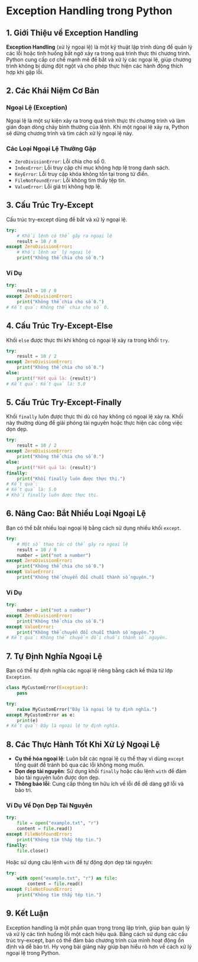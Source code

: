 # Exception Handling trong Python

## 1. Giới Thiệu về Exception Handling

**Exception Handling** (xử lý ngoại lệ) là một kỹ thuật lập trình dùng để quản lý các lỗi hoặc tình huống bất ngờ xảy ra trong quá trình thực thi chương trình. Python cung cấp cơ chế mạnh mẽ để bắt và xử lý các ngoại lệ, giúp chương trình không bị dừng đột ngột và cho phép thực hiện các hành động thích hợp khi gặp lỗi.

## 2. Các Khái Niệm Cơ Bản

### Ngoại Lệ (Exception)

Ngoại lệ là một sự kiện xảy ra trong quá trình thực thi chương trình và làm gián đoạn dòng chảy bình thường của lệnh. Khi một ngoại lệ xảy ra, Python sẽ dừng chương trình và tìm cách xử lý ngoại lệ này.

### Các Loại Ngoại Lệ Thường Gặp

- `ZeroDivisionError`: Lỗi chia cho số 0.
- `IndexError`: Lỗi truy cập chỉ mục không hợp lệ trong danh sách.
- `KeyError`: Lỗi truy cập khóa không tồn tại trong từ điển.
- `FileNotFoundError`: Lỗi không tìm thấy tệp tin.
- `ValueError`: Lỗi giá trị không hợp lệ.

## 3. Cấu Trúc Try-Except

Cấu trúc try-except dùng để bắt và xử lý ngoại lệ.

```python
try:
    # Khối lệnh có thể gây ra ngoại lệ
    result = 10 / 0
except ZeroDivisionError:
    # Khối lệnh xử lý ngoại lệ
    print("Không thể chia cho số 0.")
```

### Ví Dụ

```python
try:
    result = 10 / 0
except ZeroDivisionError:
    print("Không thể chia cho số 0.")
# Kết quả: Không thể chia cho số 0.
```

## 4. Cấu Trúc Try-Except-Else

Khối `else` được thực thi khi không có ngoại lệ xảy ra trong khối `try`.

```python
try:
    result = 10 / 2
except ZeroDivisionError:
    print("Không thể chia cho số 0.")
else:
    print(f"Kết quả là: {result}")
# Kết quả: Kết quả là: 5.0
```

## 5. Cấu Trúc Try-Except-Finally

Khối `finally` luôn được thực thi dù có hay không có ngoại lệ xảy ra. Khối này thường dùng để giải phóng tài nguyên hoặc thực hiện các công việc dọn dẹp.

```python
try:
    result = 10 / 2
except ZeroDivisionError:
    print("Không thể chia cho số 0.")
else:
    print(f"Kết quả là: {result}")
finally:
    print("Khối finally luôn được thực thi.")
# Kết quả:
# Kết quả là: 5.0
# Khối finally luôn được thực thi.
```

## 6. Nâng Cao: Bắt Nhiều Loại Ngoại Lệ

Bạn có thể bắt nhiều loại ngoại lệ bằng cách sử dụng nhiều khối `except`.

```python
try:
    # Một số thao tác có thể gây ra ngoại lệ
    result = 10 / 0
    number = int("not a number")
except ZeroDivisionError:
    print("Không thể chia cho số 0.")
except ValueError:
    print("Không thể chuyển đổi chuỗi thành số nguyên.")
```

### Ví Dụ

```python
try:
    number = int("not a number")
except ZeroDivisionError:
    print("Không thể chia cho số 0.")
except ValueError:
    print("Không thể chuyển đổi chuỗi thành số nguyên.")
# Kết quả: Không thể chuyển đổi chuỗi thành số nguyên.
```

## 7. Tự Định Nghĩa Ngoại Lệ

Bạn có thể tự định nghĩa các ngoại lệ riêng bằng cách kế thừa từ lớp `Exception`.

```python
class MyCustomError(Exception):
    pass

try:
    raise MyCustomError("Đây là ngoại lệ tự định nghĩa.")
except MyCustomError as e:
    print(e)
# Kết quả: Đây là ngoại lệ tự định nghĩa.
```

## 8. Các Thực Hành Tốt Khi Xử Lý Ngoại Lệ

- **Cụ thể hóa ngoại lệ**: Luôn bắt các ngoại lệ cụ thể thay vì dùng `except` tổng quát để tránh bỏ qua các lỗi không mong muốn.
- **Dọn dẹp tài nguyên**: Sử dụng khối `finally` hoặc câu lệnh `with` để đảm bảo tài nguyên luôn được dọn dẹp.
- **Thông báo lỗi**: Cung cấp thông tin hữu ích về lỗi để dễ dàng gỡ lỗi và bảo trì.

### Ví Dụ Về Dọn Dẹp Tài Nguyên

```python
try:
    file = open("example.txt", "r")
    content = file.read()
except FileNotFoundError:
    print("Không tìm thấy tệp tin.")
finally:
    file.close()
```

Hoặc sử dụng câu lệnh `with` để tự động dọn dẹp tài nguyên:

```python
try:
    with open("example.txt", "r") as file:
        content = file.read()
except FileNotFoundError:
    print("Không tìm thấy tệp tin.")
```

## 9. Kết Luận

Exception handling là một phần quan trọng trong lập trình, giúp bạn quản lý và xử lý các tình huống lỗi một cách hiệu quả. Bằng cách sử dụng các cấu trúc try-except, bạn có thể đảm bảo chương trình của mình hoạt động ổn định và dễ bảo trì. Hy vọng bài giảng này giúp bạn hiểu rõ hơn về cách xử lý ngoại lệ trong Python.